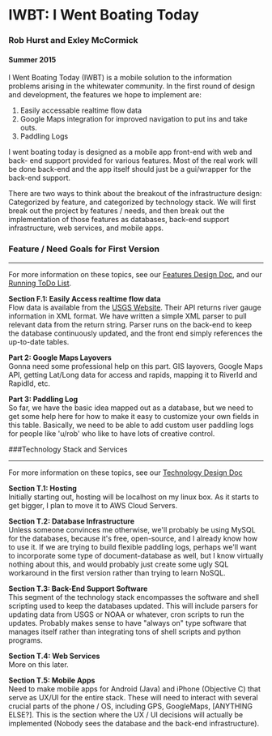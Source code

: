 # IWBT: I Went Boating Today
### Rob Hurst and Exley McCormick<br>
#### Summer 2015

I Went Boating Today (IWBT) is a mobile solution to the information problems 
arising in the whitewater community. In the first round of design and 
development, the features we hope to implement are:  

1. Easily accessable realtime flow data
2. Google Maps integration for improved navigation to put ins and take outs.
3. Paddling Logs

I went boating today is designed as a mobile app front-end with web and back-
end support provided for various features. Most of the real work will be done 
back-end and the app itself should just be a gui/wrapper for the back-end 
support.


There are two ways to think about the breakout of the infrastructure design: 
Categorized by feature, and categorized by technology stack. We will first 
break out the project by features / needs, and then break out the 
implementation of those features as databases, back-end support infrastructure,
 web services, and mobile apps.

### Feature / Need Goals for First Version
___
For more information on these topics, see our 
[Features Design Doc](./documentation/features.md), 
and our [Running ToDo List](./documentation/todo.md).  

**Section F.1: Easily Access realtime flow data**  
Flow data is available from the 
[USGS Website]('http://waterservices.usgs.gov/'). 
Their API returns river gauge information in XML format. We have written a 
simple XML parser to pull relevant data from the return string. Parser runs on 
the back-end to keep the database continuously updated, and the front end 
simply references the up-to-date tables.  

**Part 2: Google Maps Layovers**  
Gonna need some professional help on this part. GIS layovers, Google Maps API, 
getting Lat/Long data for access and rapids, mapping it to RiverId and RapidId,
 etc.  
 
**Part 3: Paddling Log**  
So far, we have the basic idea mapped out as a database, but we need to get 
some help here for how to make it easy to customize your own fields in this 
table. Basically, we need to be able to add custom user paddling logs for 
people like 'u/rob' who like to have lots of creative control.  

###Technology Stack and Services
___
For more information on these topics, see our 
[Technology Design Doc](./documentation/technology.md)  

**Section T.1: Hosting**  
Initially starting out, hosting will be localhost on my linux box. As it starts
 to get bigger, I plan to move it to AWS Cloud Servers.  

**Section T.2: Database Infrastructure**  
Unless someone convinces me otherwise, we'll probably be using MySQL for the 
databases, because it's free, open-source, and I already know how to use it. 
If we are trying to build flexible paddling logs, perhaps we'll want to 
incorporate some type of document-database as well, but I know virtually 
nothing about this, and would probably just create some ugly SQL workaround 
in the first version rather than trying to learn NoSQL.   

**Section T.3: Back-End Support Software**  
This segment of the technology stack encompasses the software and shell 
scripting used to keep the databases updated. This will include parsers for 
updating data from USGS or NOAA or whatever, cron scripts to run the updates. 
Probably makes sense to have "always on" type software that manages itself 
rather than integrating tons of shell scripts and python programs.  

**Section T.4: Web Services**  
More on this later.

**Section T.5: Mobile Apps**  
Need to make mobile apps for Android (Java) and iPhone (Objective C) that 
serve as UX/UI for the entire stack. These will need to interact with several 
crucial parts of the phone / OS, including GPS, GoogleMaps, [ANYTHING ELSE?]. 
This is the section where the UX / UI decisions will actually be implemented 
(Nobody sees the database and the back-end infrastructure).

